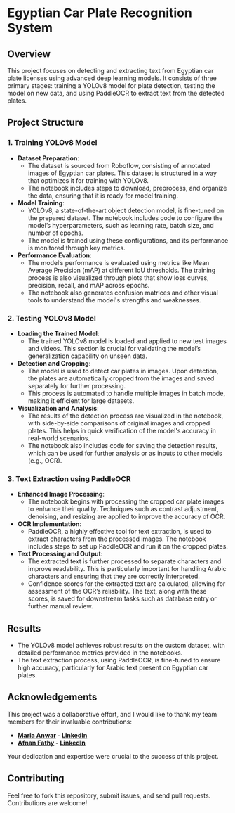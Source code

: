# Egyptian Car Plate Recognition System


## Overview

This project focuses on detecting and extracting text from Egyptian car plate licenses using advanced deep learning models. It consists of three primary stages: training a YOLOv8 model for plate detection, testing the model on new data, and using PaddleOCR to extract text from the detected plates.

## Project Structure

### 1. **Training YOLOv8 Model**
   - **Dataset Preparation**:
     - The dataset is sourced from Roboflow, consisting of annotated images of Egyptian car plates. This dataset is structured in a way that optimizes it for training with YOLOv8.
     - The notebook includes steps to download, preprocess, and organize the data, ensuring that it is ready for model training.
   - **Model Training**:
     - YOLOv8, a state-of-the-art object detection model, is fine-tuned on the prepared dataset. The notebook includes code to configure the model’s hyperparameters, such as learning rate, batch size, and number of epochs.
     - The model is trained using these configurations, and its performance is monitored through key metrics.
   - **Performance Evaluation**:
     - The model’s performance is evaluated using metrics like Mean Average Precision (mAP) at different IoU thresholds. The training process is also visualized through plots that show loss curves, precision, recall, and mAP across epochs.
     - The notebook also generates confusion matrices and other visual tools to understand the model's strengths and weaknesses.

### 2. **Testing YOLOv8 Model**
   - **Loading the Trained Model**:
     - The trained YOLOv8 model is loaded and applied to new test images and videos. This section is crucial for validating the model’s generalization capability on unseen data.
   - **Detection and Cropping**:
     - The model is used to detect car plates in images. Upon detection, the plates are automatically cropped from the images and saved separately for further processing.
     - This process is automated to handle multiple images in batch mode, making it efficient for large datasets.
   - **Visualization and Analysis**:
     - The results of the detection process are visualized in the notebook, with side-by-side comparisons of original images and cropped plates. This helps in quick verification of the model's accuracy in real-world scenarios.
     - The notebook also includes code for saving the detection results, which can be used for further analysis or as inputs to other models (e.g., OCR).

### 3. **Text Extraction using PaddleOCR**
   - **Enhanced Image Processing**:
     - The notebook begins with processing the cropped car plate images to enhance their quality. Techniques such as contrast adjustment, denoising, and resizing are applied to improve the accuracy of OCR.
   - **OCR Implementation**:
     - PaddleOCR, a highly effective tool for text extraction, is used to extract characters from the processed images. The notebook includes steps to set up PaddleOCR and run it on the cropped plates.
   - **Text Processing and Output**:
     - The extracted text is further processed to separate characters and improve readability. This is particularly important for handling Arabic characters and ensuring that they are correctly interpreted.
     - Confidence scores for the extracted text are calculated, allowing for assessment of the OCR’s reliability. The text, along with these scores, is saved for downstream tasks such as database entry or further manual review.

## Results

- The YOLOv8 model achieves robust results on the custom dataset, with detailed performance metrics provided in the notebooks.
- The text extraction process, using PaddleOCR, is fine-tuned to ensure high accuracy, particularly for Arabic text present on Egyptian car plates.

## Acknowledgements

This project was a collaborative effort, and I would like to thank my team members for their invaluable contributions:

- **[Maria Anwar](https://github.com/MariAnwar)   - [LinkedIn](https://www.linkedin.com/in/maria-anwar-/)**
- **[Afnan Fathy](https://github.com/AfnanFathy22) - [LinkedIn](https://www.linkedin.com/in/afnan-fathy-014196229/)**

Your dedication and expertise were crucial to the success of this project.


## Contributing

Feel free to fork this repository, submit issues, and send pull requests. Contributions are welcome!


